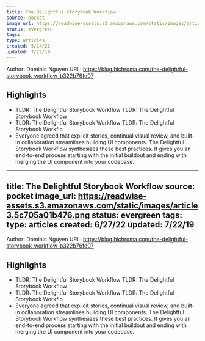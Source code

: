 ```yaml
---
title: The Delightful Storybook Workflow
source: pocket
image_url: https://readwise-assets.s3.amazonaws.com/static/images/article3.5c705a01b476.png
status: evergreen
tags: 
type: articles
created: 5/14/22
updated: 7/22/19
---
```


Author: Dominic Nguyen
URL: https://blog.hichroma.com/the-delightful-storybook-workflow-b322b76fd07

## Highlights
- TLDR: The Delightful Storybook Workflow
  TLDR: The Delightful Storybook Workflow
- TLDR: The Delightful Storybook Workflow
  TLDR: The Delightful Storybook Workflo
- Everyone agreed that explicit stories, continual visual review, and built-in collaboration streamlines building UI components. The Delightful Storybook Workflow synthesizes these best practices. It gives you an end-to-end process starting with the initial buildout and ending with merging the UI component into your codebase.
---
title: The Delightful Storybook Workflow
source: pocket
image_url: https://readwise-assets.s3.amazonaws.com/static/images/article3.5c705a01b476.png
status: evergreen
tags: 
type: articles
created: 6/27/22
updated: 7/22/19
---

Author: Dominic Nguyen
URL: https://blog.hichroma.com/the-delightful-storybook-workflow-b322b76fd07

## Highlights
- TLDR: The Delightful Storybook Workflow
  TLDR: The Delightful Storybook Workflow
- TLDR: The Delightful Storybook Workflow
  TLDR: The Delightful Storybook Workflo
- Everyone agreed that explicit stories, continual visual review, and built-in collaboration streamlines building UI components. The Delightful Storybook Workflow synthesizes these best practices. It gives you an end-to-end process starting with the initial buildout and ending with merging the UI component into your codebase.
